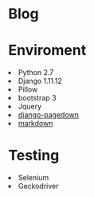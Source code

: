 # Blog
<h1>Enviroment</h1>
<li>Python 2.7</li>
<li>Django 1.11.12</li>
<li>Pillow</li>
<li>bootstrap 3</li>
<li>Jquery</li>
<li><a href="https://github.com/timmyomahony/django-pagedown">django-pagedown</a></li>
<li><a href="https://cdnjs.com/libraries/marked">markdown</a></li>


<h1>Testing</h1>
<li>Selenium</li>
<li>Geckodriver</li>
